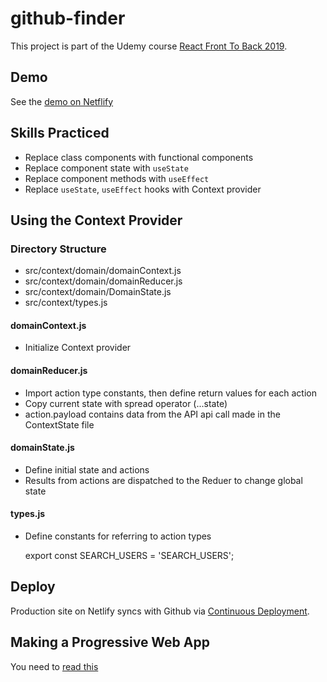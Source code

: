 # github-finder

This project is part of the Udemy course [React Front To Back 2019](https://www.udemy.com/modern-react-front-to-back).

## Demo

See the [demo on Netflify](https://github-finder-ckriewall.netlify.com/)

## Skills Practiced

- Replace class components with functional components
- Replace component state with `useState`
- Replace component methods with `useEffect`
- Replace `useState`, `useEffect` hooks with Context provider

## Using the Context Provider

### Directory Structure

- src/context/domain/domainContext.js
- src/context/domain/domainReducer.js
- src/context/domain/DomainState.js
- src/context/types.js

#### domainContext.js

- Initialize Context provider

#### domainReducer.js

- Import action type constants, then define return values for each action
- Copy current state with spread operator (...state)
- action.payload contains data from the API api call made in the ContextState file

#### domainState.js

- Define initial state and actions
- Results from actions are dispatched to the Reduer to change global state

#### types.js

- Define constants for referring to action types

  export const SEARCH_USERS = 'SEARCH_USERS';

## Deploy

Production site on Netlify syncs with Github via [Continuous Deployment](https://www.netlify.com/docs/continuous-deployment/).

## Making a Progressive Web App

You need to [read this](https://facebook.github.io/create-react-app/docs/making-a-progressive-web-app)
